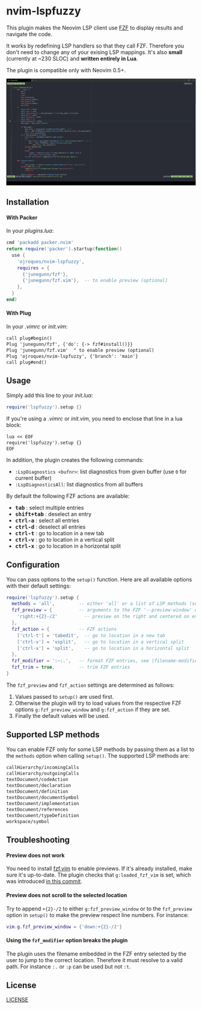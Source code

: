 # nvim-lspfuzzy

This plugin makes the Neovim LSP client use
[FZF](https://github.com/junegunn/fzf)
to display results and navigate the code.

It works by redefining LSP handlers so that they call FZF. Therefore
you don't need to change any of your exising LSP mappings. It's also **small**
(currently at ~230 SLOC) and **written entirely in Lua**.

The plugin is compatible only with Neovim 0.5+.

![demo](./demo.gif)

## Installation

#### With Packer
In your *plugins.lua*:
```lua
cmd 'packadd packer.nvim'
return require('packer').startup(function()
  use {
    'ojroques/nvim-lspfuzzy',
    requires = {
      {'junegunn/fzf'},
      {'junegunn/fzf.vim'},  -- to enable preview (optional)
    },
  }
end)
```

#### With Plug
In your *.vimrc* or *init.vim*:
```vim
call plug#begin()
Plug 'junegunn/fzf', {'do': {-> fzf#install()}}
Plug 'junegunn/fzf.vim'  " to enable preview (optional)
Plug 'ojroques/nvim-lspfuzzy', {'branch': 'main'}
call plug#end()
```

## Usage
Simply add this line to your *init.lua*:
```lua
require('lspfuzzy').setup {}
```

If you're using a *.vimrc* or *init.vim*, you need to enclose that line in a
lua block:
```vim
lua << EOF
require('lspfuzzy').setup {}
EOF
```

In addition, the plugin creates the following commands:
* `:LspDiagnostics <bufnr>`: list diagnostics from given buffer
  (use `0` for current buffer)
* `:LspDiagnosticsAll`: list diagnostics from all buffers

By default the following FZF actions are available:
* <kbd>**tab**</kbd> : select multiple entries
* <kbd>**shift+tab**</kbd> : deselect an entry
* <kbd>**ctrl-a**</kbd> : select all entries
* <kbd>**ctrl-d**</kbd> : deselect all entries
* <kbd>**ctrl-t**</kbd> : go to location in a new tab
* <kbd>**ctrl-v**</kbd> : go to location in a vertical split
* <kbd>**ctrl-x**</kbd> : go to location in a horizontal split

## Configuration
You can pass options to the `setup()` function. Here are all available options
with their default settings:
```lua
require('lspfuzzy').setup {
  methods = 'all',         -- either 'all' or a list of LSP methods (see below)
  fzf_preview = {          -- arguments to the FZF '--preview-window' option
    'right:+{2}-/2'          -- preview on the right and centered on entry
  },
  fzf_action = {           -- FZF actions
    ['ctrl-t'] = 'tabedit',  -- go to location in a new tab
    ['ctrl-v'] = 'vsplit',   -- go to location in a vertical split
    ['ctrl-x'] = 'split',    -- go to location in a horizontal split
  },
  fzf_modifier = ':~:.',   -- format FZF entries, see |filename-modifiers|
  fzf_trim = true,         -- trim FZF entries
}
```

The `fzf_preview` and `fzf_action` settings are determined as follows:
1. Values passed to `setup()` are used first.
2. Otherwise the plugin will try to load values from the respective FZF
  options `g:fzf_preview_window` and `g:fzf_action` if they are set.
3. Finally the default values will be used.

## Supported LSP methods
You can enable FZF only for some LSP methods by passing them as a list to
the `methods` option when calling `setup()`. The supported LSP methods are:
```
callHierarchy/incomingCalls
callHierarchy/outgoingCalls
textDocument/codeAction
textDocument/declaration
textDocument/definition
textDocument/documentSymbol
textDocument/implementation
textDocument/references
textDocument/typeDefinition
workspace/symbol
```

## Troubleshooting

#### Preview does not work
You need to install [fzf.vim](https://github.com/junegunn/fzf.vim) to enable
previews. If it's already installed, make sure it's up-to-date. The plugin
checks that `g:loaded_fzf_vim` is set, which was introduced
[in this commit](https://github.com/junegunn/fzf.vim/commit/636a62f140181f80c8e7460a76ae6a5d2c5d97b2).

#### Preview does not scroll to the selected location
Try to append `+{2}-/2` to either `g:fzf_preview_window` or to the
`fzf_preview` option in `setup()` to make the preview respect line numbers.
For instance:
```lua
vim.g.fzf_preview_window = {'down:+{2}-/2'}
```

#### Using the `fzf_modifier` option breaks the plugin
The plugin uses the filename embedded in the FZF entry selected by the user
to jump to the correct location. Therefore it must resolve to a valid path.
For instance `:.` or `:p` can be used but not `:t`.

## License
[LICENSE](./LICENSE)
